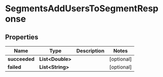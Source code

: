 

# SegmentsAddUsersToSegmentResponse


## Properties

| Name | Type | Description | Notes |
|------------ | ------------- | ------------- | -------------|
|**succeeded** | **List&lt;Double&gt;** |  |  [optional] |
|**failed** | **List&lt;String&gt;** |  |  [optional] |



